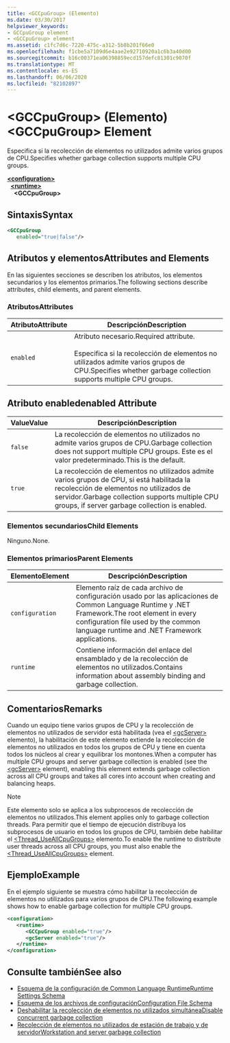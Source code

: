 ```yaml
---
title: <GCCpuGroup> (Elemento)
ms.date: 03/30/2017
helpviewer_keywords:
- GCCpuGroup element
- <GCCpuGroup> element
ms.assetid: c1fc7d6c-7220-475c-a312-5b8b201f66e0
ms.openlocfilehash: f1cbe5a7109d6e4aae2e92710920a1c6b3a40d00
ms.sourcegitcommit: b16c00371ea06398859ecd157defc81301c9070f
ms.translationtype: MT
ms.contentlocale: es-ES
ms.lasthandoff: 06/06/2020
ms.locfileid: "82102897"
---
```

# <a name="gccpugroup-element"></a><span data-ttu-id="576b3-102">\<GCCpuGroup> (Elemento)</span><span class="sxs-lookup"><span data-stu-id="576b3-102">\<GCCpuGroup> Element</span></span>

<span data-ttu-id="576b3-103">Especifica si la recolección de elementos no utilizados admite varios grupos de CPU.</span><span class="sxs-lookup"><span data-stu-id="576b3-103">Specifies whether garbage collection supports multiple CPU groups.</span></span>

[**\<configuration>**](../configuration-element.md)\
&nbsp;&nbsp;[**\<runtime>**](runtime-element.md)\
&nbsp;&nbsp;&nbsp;&nbsp;**\<GCCpuGroup>**

## <a name="syntax"></a><span data-ttu-id="576b3-104">Sintaxis</span><span class="sxs-lookup"><span data-stu-id="576b3-104">Syntax</span></span>

```xml
<GCCpuGroup
   enabled="true|false"/>
```

## <a name="attributes-and-elements"></a><span data-ttu-id="576b3-105">Atributos y elementos</span><span class="sxs-lookup"><span data-stu-id="576b3-105">Attributes and Elements</span></span>

<span data-ttu-id="576b3-106">En las siguientes secciones se describen los atributos, los elementos secundarios y los elementos primarios.</span><span class="sxs-lookup"><span data-stu-id="576b3-106">The following sections describe attributes, child elements, and parent elements.</span></span>

### <a name="attributes"></a><span data-ttu-id="576b3-107">Atributos</span><span class="sxs-lookup"><span data-stu-id="576b3-107">Attributes</span></span>

|<span data-ttu-id="576b3-108">Atributo</span><span class="sxs-lookup"><span data-stu-id="576b3-108">Attribute</span></span>|<span data-ttu-id="576b3-109">Descripción</span><span class="sxs-lookup"><span data-stu-id="576b3-109">Description</span></span>|
|---------------|-----------------|
|`enabled`|<span data-ttu-id="576b3-110">Atributo necesario.</span><span class="sxs-lookup"><span data-stu-id="576b3-110">Required attribute.</span></span><br /><br /> <span data-ttu-id="576b3-111">Especifica si la recolección de elementos no utilizados admite varios grupos de CPU.</span><span class="sxs-lookup"><span data-stu-id="576b3-111">Specifies whether garbage collection supports multiple CPU groups.</span></span>|

## <a name="enabled-attribute"></a><span data-ttu-id="576b3-112">Atributo enabled</span><span class="sxs-lookup"><span data-stu-id="576b3-112">enabled Attribute</span></span>

|<span data-ttu-id="576b3-113">Value</span><span class="sxs-lookup"><span data-stu-id="576b3-113">Value</span></span>|<span data-ttu-id="576b3-114">Descripción</span><span class="sxs-lookup"><span data-stu-id="576b3-114">Description</span></span>|
|-----------|-----------------|
|`false`|<span data-ttu-id="576b3-115">La recolección de elementos no utilizados no admite varios grupos de CPU.</span><span class="sxs-lookup"><span data-stu-id="576b3-115">Garbage collection does not support multiple CPU groups.</span></span> <span data-ttu-id="576b3-116">Este es el valor predeterminado.</span><span class="sxs-lookup"><span data-stu-id="576b3-116">This is the default.</span></span>|
|`true`|<span data-ttu-id="576b3-117">La recolección de elementos no utilizados admite varios grupos de CPU, si está habilitada la recolección de elementos no utilizados de servidor.</span><span class="sxs-lookup"><span data-stu-id="576b3-117">Garbage collection supports multiple CPU groups, if server garbage collection is enabled.</span></span>|

### <a name="child-elements"></a><span data-ttu-id="576b3-118">Elementos secundarios</span><span class="sxs-lookup"><span data-stu-id="576b3-118">Child Elements</span></span>

<span data-ttu-id="576b3-119">Ninguno.</span><span class="sxs-lookup"><span data-stu-id="576b3-119">None.</span></span>

### <a name="parent-elements"></a><span data-ttu-id="576b3-120">Elementos primarios</span><span class="sxs-lookup"><span data-stu-id="576b3-120">Parent Elements</span></span>

|<span data-ttu-id="576b3-121">Elemento</span><span class="sxs-lookup"><span data-stu-id="576b3-121">Element</span></span>|<span data-ttu-id="576b3-122">Descripción</span><span class="sxs-lookup"><span data-stu-id="576b3-122">Description</span></span>|
|-------------|-----------------|
|`configuration`|<span data-ttu-id="576b3-123">Elemento raíz de cada archivo de configuración usado por las aplicaciones de Common Language Runtime y .NET Framework.</span><span class="sxs-lookup"><span data-stu-id="576b3-123">The root element in every configuration file used by the common language runtime and .NET Framework applications.</span></span>|
|`runtime`|<span data-ttu-id="576b3-124">Contiene información del enlace del ensamblado y de la recolección de elementos no utilizados.</span><span class="sxs-lookup"><span data-stu-id="576b3-124">Contains information about assembly binding and garbage collection.</span></span>|

## <a name="remarks"></a><span data-ttu-id="576b3-125">Comentarios</span><span class="sxs-lookup"><span data-stu-id="576b3-125">Remarks</span></span>

<span data-ttu-id="576b3-126">Cuando un equipo tiene varios grupos de CPU y la recolección de elementos no utilizados de servidor está habilitada (vea el [\<gcServer>](gcserver-element.md) elemento), la habilitación de este elemento extiende la recolección de elementos no utilizados en todos los grupos de CPU y tiene en cuenta todos los núcleos al crear y equilibrar los montones.</span><span class="sxs-lookup"><span data-stu-id="576b3-126">When a computer has multiple CPU groups and server garbage collection is enabled (see the [\<gcServer>](gcserver-element.md) element), enabling this element extends garbage collection across all CPU groups and takes all cores into account when creating and balancing heaps.</span></span>

> [!NOTE]
> <span data-ttu-id="576b3-127">Este elemento solo se aplica a los subprocesos de recolección de elementos no utilizados.</span><span class="sxs-lookup"><span data-stu-id="576b3-127">This element applies only to garbage collection threads.</span></span> <span data-ttu-id="576b3-128">Para permitir que el tiempo de ejecución distribuya los subprocesos de usuario en todos los grupos de CPU, también debe habilitar el [\<Thread_UseAllCpuGroups>](thread-useallcpugroups-element.md) elemento.</span><span class="sxs-lookup"><span data-stu-id="576b3-128">To enable the runtime to distribute user threads across all CPU groups, you must also enable the [\<Thread_UseAllCpuGroups>](thread-useallcpugroups-element.md) element.</span></span>

## <a name="example"></a><span data-ttu-id="576b3-129">Ejemplo</span><span class="sxs-lookup"><span data-stu-id="576b3-129">Example</span></span>

<span data-ttu-id="576b3-130">En el ejemplo siguiente se muestra cómo habilitar la recolección de elementos no utilizados para varios grupos de CPU.</span><span class="sxs-lookup"><span data-stu-id="576b3-130">The following example shows how to enable garbage collection for multiple CPU groups.</span></span>

```xml
<configuration>
   <runtime>
      <GCCpuGroup enabled="true"/>
      <gcServer enabled="true"/>
   </runtime>
</configuration>
```

## <a name="see-also"></a><span data-ttu-id="576b3-131">Consulte también</span><span class="sxs-lookup"><span data-stu-id="576b3-131">See also</span></span>

- [<span data-ttu-id="576b3-132">Esquema de la configuración de Common Language Runtime</span><span class="sxs-lookup"><span data-stu-id="576b3-132">Runtime Settings Schema</span></span>](index.md)
- [<span data-ttu-id="576b3-133">Esquema de los archivos de configuración</span><span class="sxs-lookup"><span data-stu-id="576b3-133">Configuration File Schema</span></span>](../index.md)
- [<span data-ttu-id="576b3-134">Deshabilitar la recolección de elementos no utilizados simultánea</span><span class="sxs-lookup"><span data-stu-id="576b3-134">Disable concurrent garbage collection</span></span>](gcconcurrent-element.md#to-disable-background-garbage-collection)
- [<span data-ttu-id="576b3-135">Recolección de elementos no utilizados de estación de trabajo y de servidor</span><span class="sxs-lookup"><span data-stu-id="576b3-135">Workstation and server garbage collection</span></span>](../../../../standard/garbage-collection/workstation-server-gc.md)
